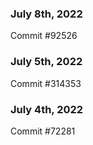 ### July 8th, 2022

Commit #92526

### July 5th, 2022

Commit #314353


### July 4th, 2022

Commit #72281
